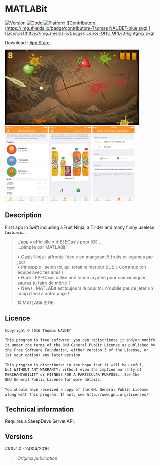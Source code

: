 # MATLABit

[![Version](https://img.shields.io/badge/version-1.0-green.svg)](https://itunes.apple.com/app/apple-store/id1102827778?pt=104224803&ct=GitHub&mt=8)
[![Code](https://img.shields.io/badge/code-Swift-orange.svg)](https://developer.apple.com/swift/)
[![Platform](https://img.shields.io/badge/platform-iOS-red.svg)](http://www.apple.com/ios/)
[![Contributors](https://img.shields.io/badge/contributors-Thomas NAUDET-blue.svg)](http://twitter.com/tomn94)
[![Licence](https://img.shields.io/badge/licence-GNU GPLv3-lightgrey.svg)](http://www.gnu.org/licenses/)

Download : [App Store](https://itunes.apple.com/app/apple-store/id1102827778?pt=104224803&ct=GitHub&mt=8)

<img src="/Captures App Store/6/2.png?raw=true" height="245" />
<img src="/Captures App Store/6/3.png?raw=true" height="245" />
<img src="/Captures App Store/6/4.png?raw=true" height="245" />
<img src="/Captures App Store/6/5.png?raw=true" height="245" />

## Description

First app in Swift including a Fruit Ninja, a Tinder and many funny useless features…

> L'app « officielle » d'ESEOasis pour iOS…<br>
> …pimpée par MATLABit !
> 
> • Oasis Ninja : affronte l'école en mangeant 5 fruits et légumes par jour<br>
> • Pineapple : selon toi, qui ferait le meilleur BDE ? Constitue ton équipe avec tes amis !<br>
> • Hack : ESEOasis utilise une façon cryptée pour communiquer, sauras-tu faire de même ?<br>
> • News : MATLABit est toujours là pour toi, n'oublie pas de jeter un coup d'oeil à notre page !
> 
> © MATLABit 2016


## Licence

    Copyright © 2016 Thomas NAUDET

    This program is free software: you can redistribute it and/or modify
    it under the terms of the GNU General Public License as published by
    the Free Software Foundation, either version 3 of the License, or
    (at your option) any later version.

    This program is distributed in the hope that it will be useful,
    but WITHOUT ANY WARRANTY; without even the implied warranty of
    MERCHANTABILITY or FITNESS FOR A PARTICULAR PURPOSE.  See the
    GNU General Public License for more details.

    You should have received a copy of the GNU General Public License
    along with this program. If not, see http://www.gnu.org/licenses/


## Technical information

Requires a SheepDevs Server API.

## Versions
###v1.0 · 24/04/2016
> *Original publication*

